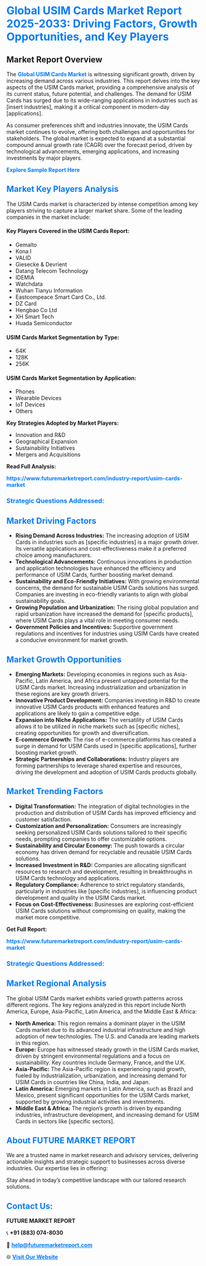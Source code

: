 <h1 style="color: #007BFF;">Global USIM Cards Market Report 2025-2033: Driving Factors, Growth Opportunities, and Key Players</h1>

<section id="overview">
<h2>Market Report Overview</h2>
<p>The <a href="https://www.futuremarketreport.com/industry-report/usim-cards-market" style="color: #007BFF; text-decoration: none;"><strong>Global USIM Cards Market</strong></a> is witnessing significant growth, driven by increasing demand across various industries. This report delves into the key aspects of the USIM Cards market, providing a comprehensive analysis of its current status, future potential, and challenges. The demand for USIM Cards has surged due to its wide-ranging applications in industries such as [insert industries], making it a critical component in modern-day [applications].</p>
<p>As consumer preferences shift and industries innovate, the USIM Cards market continues to evolve, offering both challenges and opportunities for stakeholders. The global market is expected to expand at a substantial compound annual growth rate (CAGR) over the forecast period, driven by technological advancements, emerging applications, and increasing investments by major players.</p>
</section>

<section id="overview">
<p><a href="https://www.futuremarketreport.com/request-sample/reportId=116027" style="color: #007BFF; text-decoration: none;"><strong>Explore Sample Report Here</strong></a></p>
</section>

<section id="key-players">
<h2 style="color: #007BFF;">Market Key Players Analysis</h2>
<p>The USIM Cards market is characterized by intense competition among key players striving to capture a larger market share. Some of the leading companies in the market include:</p>
<h4>Key Players Covered in the USIM Cards Report:</h4>
<ul><li>Gemalto</li><li>Kona I</li><li>VALID</li><li>Giesecke &amp; Devrient</li><li>Datang Telecom Technology</li><li>IDEMIA</li><li>Watchdata</li><li>Wuhan Tianyu Information</li><li>Eastcompeace Smart Card Co., Ltd.</li><li>DZ Card</li><li>Hengbao Co Ltd</li><li>XH Smart Tech</li><li>Huada Semiconductor</li></ul>
<h4>USIM Cards Market Segmentation by Type:</h4>
<ul><li>64K</li><li>128K</li><li>256K</li></ul>

<h4>USIM Cards Market Segmentation by Application:</h4>
<ul><li>Phones</li><li>Wearable Devices</li><li>IoT Devices</li><li>Others</li></ul>
<p><strong>Key Strategies Adopted by Market Players:</strong></p>
<ul>
<li>Innovation and R&D</li>
<li>Geographical Expansion</li>
<li>Sustainability Initiatives</li>
<li>Mergers and Acquisitions</li>
</ul>
</section>

<section>
<p><strong>Read Full Analysis: </strong></p><a href="https://www.futuremarketreport.com/industry-report/usim-cards-market" style="color: #007BFF; text-decoration: none;"><strong>https://www.futuremarketreport.com/industry-report/usim-cards-market</strong></a>
<h3 style="color: #007BFF;">Strategic Questions Addressed:</h3>
</section>

<section id="driving-factors">
<h2 style="color: #007BFF;">Market Driving Factors</h2>
<ul>
<li><strong>Rising Demand Across Industries:</strong> The increasing adoption of USIM Cards in industries such as [specific industries] is a major growth driver. Its versatile applications and cost-effectiveness make it a preferred choice among manufacturers.</li>
<li><strong>Technological Advancements:</strong> Continuous innovations in production and application technologies have enhanced the efficiency and performance of USIM Cards, further boosting market demand.</li>
<li><strong>Sustainability and Eco-Friendly Initiatives:</strong> With growing environmental concerns, the demand for sustainable USIM Cards solutions has surged. Companies are investing in eco-friendly variants to align with global sustainability goals.</li>
<li><strong>Growing Population and Urbanization:</strong> The rising global population and rapid urbanization have increased the demand for [specific products], where USIM Cards plays a vital role in meeting consumer needs.</li>
<li><strong>Government Policies and Incentives:</strong> Supportive government regulations and incentives for industries using USIM Cards have created a conducive environment for market growth.</li>
</ul>
</section>

<section id="growth-opportunities">
<h2 style="color: #007BFF;">Market Growth Opportunities</h2>
<ul>
<li><strong>Emerging Markets:</strong> Developing economies in regions such as Asia-Pacific, Latin America, and Africa present untapped potential for the USIM Cards market. Increasing industrialization and urbanization in these regions are key growth drivers.</li>
<li><strong>Innovative Product Development:</strong> Companies investing in R&D to create innovative USIM Cards products with enhanced features and applications are likely to gain a competitive edge.</li>
<li><strong>Expansion into Niche Applications:</strong> The versatility of USIM Cards allows it to be utilized in niche markets such as [specific niches], creating opportunities for growth and diversification.</li>
<li><strong>E-commerce Growth:</strong> The rise of e-commerce platforms has created a surge in demand for USIM Cards used in [specific applications], further boosting market growth.</li>
<li><strong>Strategic Partnerships and Collaborations:</strong> Industry players are forming partnerships to leverage shared expertise and resources, driving the development and adoption of USIM Cards products globally.</li>
</ul>
</section>

<section id="trending-factors">
<h2 style="color: #007BFF;">Market Trending Factors</h2>
<ul>
<li><strong>Digital Transformation:</strong> The integration of digital technologies in the production and distribution of USIM Cards has improved efficiency and customer satisfaction.</li>
<li><strong>Customization and Personalization:</strong> Consumers are increasingly seeking personalized USIM Cards solutions tailored to their specific needs, prompting companies to offer customizable options.</li>
<li><strong>Sustainability and Circular Economy:</strong> The push towards a circular economy has driven demand for recyclable and reusable USIM Cards solutions.</li>
<li><strong>Increased Investment in R&D:</strong> Companies are allocating significant resources to research and development, resulting in breakthroughs in USIM Cards technology and applications.</li>
<li><strong>Regulatory Compliance:</strong> Adherence to strict regulatory standards, particularly in industries like [specific industries], is influencing product development and quality in the USIM Cards market.</li>
<li><strong>Focus on Cost-Effectiveness:</strong> Businesses are exploring cost-efficient USIM Cards solutions without compromising on quality, making the market more competitive.</li>
</ul>
</section>

<section>
<p><strong>Get Full Report: </strong></p><a href="https://www.futuremarketreport.com/industry-report/usim-cards-market" style="color: #007BFF; text-decoration: none;"><strong>https://www.futuremarketreport.com/industry-report/usim-cards-market</strong></a>
<h3 style="color: #007BFF;">Strategic Questions Addressed:</h3>
</section>


<section id="regional-analysis">
<h2 style="color: #007BFF;">Market Regional Analysis</h2>
<p>The global USIM Cards market exhibits varied growth patterns across different regions. The key regions analyzed in this report include North America, Europe, Asia-Pacific, Latin America, and the Middle East & Africa:</p>
<ul>
<li><strong>North America:</strong> This region remains a dominant player in the USIM Cards market due to its advanced industrial infrastructure and high adoption of new technologies. The U.S. and Canada are leading markets in this region.</li>
<li><strong>Europe:</strong> Europe has witnessed steady growth in the USIM Cards market, driven by stringent environmental regulations and a focus on sustainability. Key countries include Germany, France, and the U.K.</li>
<li><strong>Asia-Pacific:</strong> The Asia-Pacific region is experiencing rapid growth, fueled by industrialization, urbanization, and increasing demand for USIM Cards in countries like China, India, and Japan.</li>
<li><strong>Latin America:</strong> Emerging markets in Latin America, such as Brazil and Mexico, present significant opportunities for the USIM Cards market, supported by growing industrial activities and investments.</li>
<li><strong>Middle East & Africa:</strong> The region’s growth is driven by expanding industries, infrastructure development, and increasing demand for USIM Cards in sectors like [specific sectors].</li>
</ul>
</section>

<footer>
<h2 style="color: #007BFF;">About FUTURE MARKET REPORT</h2>
<p>We are a trusted name in market research and advisory services, delivering actionable insights and strategic support to businesses across diverse industries. Our expertise lies in offering:</p>

<p>Stay ahead in today’s competitive landscape with our tailored research solutions.</p>

<h2 style="color: #007BFF;">Contact Us:</h2>
<p><strong>FUTURE MARKET REPORT</strong></p>
<p>📞 <strong>+91 (883) 074-8030</strong></p>
<p>📧 <strong><a href="mailto:help@futuremarketreport.com" style="color: #007BFF;">help@futuremarketreport.com</a></strong></p>
<p>🌐 <strong><a href="https://www.futuremarketreport.com/" style="color: #007BFF;">Visit Our Website</a></strong></p>
</footer>
